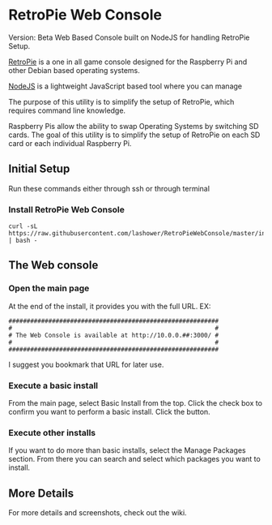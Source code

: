 # RetroPie Web Console
Version: Beta
Web Based Console built on NodeJS for handling RetroPie Setup.

[RetroPie](https://retropie.org.uk/) is a one in all game console designed for the Raspberry Pi and other Debian based operating systems.

[NodeJS](https://nodejs.org/en/) is a lightweight JavaScript based tool where you can manage 

The purpose of this utility is to simplify the setup of RetroPie, which requires command line knowledge.

Raspberry Pis allow the ability to swap Operating Systems by switching SD cards. The goal of this utility is to simplify the setup of RetroPie on each SD card or each individual Raspberry Pi.

## Initial Setup

Run these commands either through ssh or through terminal
### Install RetroPie Web Console
```
curl -sL https://raw.githubusercontent.com/lashower/RetroPieWebConsole/master/install.sh | bash -
```

## The Web console
### Open the main page
At the end of the install, it provides you with the full URL. EX:
```
##########################################################
#                                                        #
# The Web Console is available at http://10.0.0.##:3000/ #
#                                                        #
##########################################################
```

I suggest you bookmark that URL for later use.

### Execute a basic install
From the main page, select Basic Install from the top.
Click the check box to confirm you want to perform a basic install.
Click the button.

### Execute other installs
If you want to do more than basic installs, select the Manage Packages section.
From there you can search and select which packages you want to install.

## More Details
For more details and screenshots, check out the wiki.
